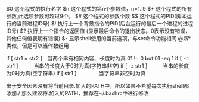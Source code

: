
$0 这个程式的执行名字
$n 这个程式的第n个参数值，n=1..9
$* 这个程式的所有参数,此选项参数可超过9个。
$# 这个程式的参数个数
$$ 这个程式的PID(脚本运行的当前进程ID号)
$! 执行上一个背景指令的PID(后台运行的最后一个进程的进程ID号)
$? 执行上一个指令的返回值 (显示最后命令的退出状态。0表示没有错误，其他任何值表明有错误)
$- 显示shell使用的当前选项，与set命令功能相同
$@ 跟$*类似，但是可以当作数组用

if [ str1 = str2 ]　当两个串有相同内容、长度时为真  01 != 0 but 01 -eq 1 
if [ -n str1 ]　　　当串的长度大于0时为真(字符串非空) 
if [ -z str1 ]　　　当串的长度为0时为真(空字符串) 
if [ str1 ]　　　　 当字符串非空时为真

出于安全因素没有将当前目录.加入的PATH中，所以如果不希望每次执行shell都添加./
那么建议将.加入的PATH，推荐在~/.bashrc中进行修改 
